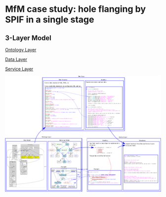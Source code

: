 # MfM case study: hole flanging by SPIF in a single stage


## 3-Layer Model

[Ontology Layer](Ontology_Layer/README.md)

[Data Layer](Data_Layer/README.md)

[Service Layer](Service_Layer/README.md)

![](overview.png)